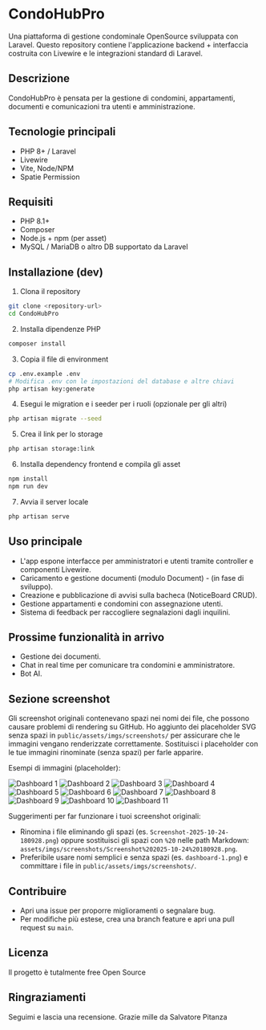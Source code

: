 # CondoHubPro

Una piattaforma di gestione condominale OpenSource sviluppata con Laravel. Questo repository contiene l'applicazione backend + interfaccia costruita con Livewire e le integrazioni standard di Laravel.

## Descrizione

CondoHubPro è pensata per la gestione di condomini, appartamenti, documenti e comunicazioni tra utenti e amministrazione. 

## Tecnologie principali

- PHP 8+ / Laravel
- Livewire
- Vite, Node/NPM 
- Spatie Permission

## Requisiti

- PHP 8.1+
- Composer
- Node.js + npm (per asset)
- MySQL / MariaDB o altro DB supportato da Laravel

## Installazione (dev)

1. Clona il repository

```bash
git clone <repository-url>
cd CondoHubPro
```

2. Installa dipendenze PHP

```bash
composer install
```

3. Copia il file di environment 

```bash
cp .env.example .env
# Modifica .env con le impostazioni del database e altre chiavi
php artisan key:generate
```

4. Esegui le migration e i seeder per i ruoli (opzionale per gli altri)

```bash
php artisan migrate --seed
```

5. Crea il link per lo storage 

```bash
php artisan storage:link
```

6. Installa dependency frontend e compila gli asset

```bash
npm install
npm run dev
```

7. Avvia il server locale

```bash
php artisan serve
```

## Uso principale

- L'app espone interfacce per amministratori e utenti tramite controller e componenti Livewire.
- Caricamento e gestione documenti (modulo Document) - (in fase di sviluppo).
- Creazione e pubblicazione di avvisi sulla bacheca (NoticeBoard CRUD).
- Gestione appartamenti e condomini con assegnazione utenti.
- Sistema di feedback per raccogliere segnalazioni dagli inquilini.

## Prossime funzionalità in arrivo
- Gestione dei documenti.
- Chat in real time per comunicare tra condomini e amministratore.
- Bot AI.

## Sezione screenshot

Gli screenshot originali contenevano spazi nei nomi dei file, che possono causare problemi di rendering su GitHub. Ho aggiunto dei placeholder SVG senza spazi in `public/assets/imgs/screenshots/` per assicurare che le immagini vengano renderizzate correttamente. Sostituisci i placeholder con le tue immagini rinominate (senza spazi) per farle apparire.

Esempi di immagini (placeholder):

![Dashboard 1](/assets/imgs/screenshots/screenshot-dashboard-1.png)
![Dashboard 2](/assets/imgs/screenshots/screenshot-dashboard-2.png)
![Dashboard 3](/assets/imgs/screenshots/screenshot-dashboard-3.png)
![Dashboard 4](/assets/imgs/screenshots/screenshot-dashboard-4.png)
![Dashboard 5](/assets/imgs/screenshots/screenshot-dashboard-5.svg)
![Dashboard 6](/assets/imgs/screenshots/screenshot-dashboard-6.png)
![Dashboard 7](/assets/imgs/screenshots/screenshot-dashboard-7.png)
![Dashboard 8](/assets/imgs/screenshots/screenshot-dashboard-8.png)
![Dashboard 9](/assets/imgs/screenshots/screenshot-dashboard-9.png)
![Dashboard 10](/assets/imgs/screenshots/screenshot-dashboard-10.png)
![Dashboard 11](/assets/imgs/screenshots/screenshot-dashboard-11.png)

Suggerimenti per far funzionare i tuoi screenshot originali:

- Rinomina i file eliminando gli spazi (es. `Screenshot-2025-10-24-180928.png`) oppure sostituisci gli spazi con `%20` nelle path Markdown: `assets/imgs/screenshots/Screenshot%202025-10-24%20180928.png`.
- Preferibile usare nomi semplici e senza spazi (es. `dashboard-1.png`) e committare i file in `public/assets/imgs/screenshots/`.
 
## Contribuire

- Apri una issue per proporre miglioramenti o segnalare bug.
- Per modifiche più estese, crea una branch feature e apri una pull request su `main`.

## Licenza

Il progetto è tutalmente free Open Source

## Ringraziamenti

Seguimi e lascia una recensione. Grazie mille da Salvatore Pitanza